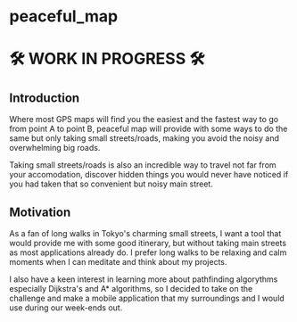 # peaceful_map

# 🛠 WORK IN PROGRESS 🛠

## Introduction

Where most GPS maps will find you the easiest and the fastest way to go from point A to point B, peaceful map will provide with some ways to do the same but only taking small streets/roads, making you avoid the noisy and overwhelming big roads.  

Taking small streets/roads is also an incredible way to travel not far from your accomodation, discover hidden things you would never have noticed if you had taken that so convenient but noisy main street. 

## Motivation 

As a fan of long walks in Tokyo's charming small streets, I want a tool that would provide me with some good itinerary, but without taking main streets as most applications already do. I prefer long walks to be relaxing and calm moments when I can meditate and think about my projects.

I also have a keen interest in learning more about pathfinding algorythms especially Dijkstra's and A* algorithms, so I decided to take on the challenge and make a mobile application that my surroundings and I would use during our week-ends out.